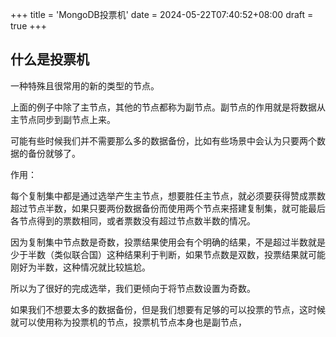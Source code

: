 +++
title = 'MongoDB投票机'
date = 2024-05-22T07:40:52+08:00
draft = true
+++

## 什么是投票机

一种特殊且很常用的新的类型的节点。

上面的例子中除了主节点，其他的节点都称为副节点。副节点的作用就是将数据从主节点同步到副节点上来。

可能有些时候我们并不需要那么多的数据备份，比如有些场景中会认为只要两个数据的备份就够了。

作用：

每个复制集中都是通过选举产生主节点，想要胜任主节点，就必须要获得赞成票数超过节点半数，如果只要两份数据备份而使用两个节点来搭建复制集，就可能最后各节点得到的票数相同，或者票数没有超过节点数半数的情况。

因为复制集中节点数是奇数，投票结果使用会有个明确的结果，不是超过半数就是少于半数（类似联合国）这种结果利于判断，如果节点数是双数，投票结果就可能刚好为半数，这种情况就比较尴尬。

所以为了很好的完成选举，我们更倾向于将节点数设置为奇数。


如果我们不想要太多的数据备份，但是我们想要有足够的可以投票的节点，这时候就可以使用称为投票机的节点，投票机节点本身也是副节点，
